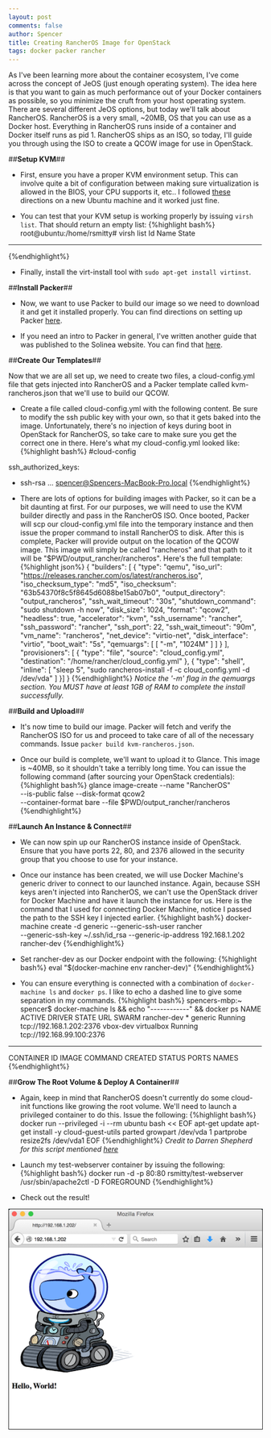 ```yaml
---
layout: post
comments: false
author: Spencer
title: Creating RancherOS Image for OpenStack
tags: docker packer rancher
---
```


As I've been learning more about the container ecosystem, I've come across the concept of JeOS (just enough operating system). The idea here is that you want to gain as much performance out of your Docker containers as possible, so you minimize the cruft from your host operating system. There are several different JeOS options, but today we'll talk about RancherOS. RancherOS is a very small, ~20MB, OS that you can use as a Docker host. Everything in RancherOS runs inside of a container and Docker itself runs as pid 1. RancherOS ships as an ISO, so today, I'll guide you through using the ISO to create a QCOW image for use in OpenStack.

##**Setup KVM**##

- First, ensure you have a proper KVM environment setup. This can involve quite a bit of configuration between making sure virtualization is allowed in the BIOS, your CPU supports it, etc.. I followed [these](https://help.ubuntu.com/community/KVM/Installation) directions on a new Ubuntu machine and it worked just fine.

- You can test that your KVM setup is working properly by issuing `virsh list`. That should return an empty list:
{%highlight bash%}
root@ubuntu:/home/rsmitty# virsh list
 Id    Name                           State
----------------------------------------------------

{%endhighlight%}

- Finally, install the virt-install tool with `sudo apt-get install virtinst`.

##**Install Packer**##

- Now, we want to use Packer to build our image so we need to download it and get it installed properly. You can find directions on setting up Packer [here](https://www.packer.io/docs/installation.html).

- If you need an intro to Packer in general, I've written another guide that was published to the Solinea website. You can find that [here](http://www.solinea.com/blog/image-creation-packer-and-openstack).

##**Create Our Templates**##

Now that we are all set up, we need to create two files, a cloud-config.yml file that gets injected into RancherOS and a Packer template called kvm-rancheros.json that we'll use to build our QCOW.

- Create a file called cloud-config.yml with the following content. Be sure to modify the ssh public key with your own, so that it gets baked into the image. Unfortunately, there's no injection of keys during boot in OpenStack for RancherOS, so take care to make sure you get the correct one in there. Here's what my cloud-config.yml looked like:
{%highlight bash%}
#cloud-config

ssh_authorized_keys:
  - ssh-rsa ... spencer@Spencers-MacBook-Pro.local
{%endhighlight%}

- There are lots of options for building images with Packer, so it can be a bit daunting at first. For our purposes, we will need to use the KVM builder directly and pass in the RancherOS ISO. Once booted, Packer will scp our cloud-config.yml file into the temporary instance and then issue the proper command to install RancherOS to disk. After this is complete, Packer will provide output on the location of the QCOW image. This image will simply be called "rancheros" and that path to it will be "$PWD/output_rancher/rancheros". Here's the full template:
{%highlight json%}
{
  "builders":
  [
    {
      "type": "qemu",
      "iso_url": "https://releases.rancher.com/os/latest/rancheros.iso",
      "iso_checksum_type": "md5",
      "iso_checksum": "63b54370f8c5f8645d6088be15ab07b0",
      "output_directory": "output_rancheros",
      "ssh_wait_timeout": "30s",
      "shutdown_command": "sudo shutdown -h now",
      "disk_size": 1024,
      "format": "qcow2",
      "headless": true,
      "accelerator": "kvm",
      "ssh_username": "rancher",
      "ssh_password": "rancher",
      "ssh_port": 22,
      "ssh_wait_timeout": "90m",
      "vm_name": "rancheros",
      "net_device": "virtio-net",
      "disk_interface": "virtio",
      "boot_wait": "5s",
      "qemuargs": [
        [ "-m", "1024M" ]
      ]
    }
  ],
  "provisioners": [
  {
     "type": "file",
     "source": "cloud_config.yml",
     "destination": "/home/rancher/cloud_config.yml"
   },
  {
    "type": "shell",
    "inline": [
      "sleep 5",
      "sudo rancheros-install -f -c cloud_config.yml -d /dev/vda"
    ]
  }]
}
{%endhighlight%}
*Notice the '-m' flag in the qemuargs section. You MUST have at least 1GB of RAM to complete the install successfully.*

##**Build and Upload**##
- It's now time to build our image. Packer will fetch and verify the RancherOS ISO for us and proceed to take care of all of the necessary commands. Issue `packer build kvm-rancheros.json`.

- Once our build is complete, we'll want to upload it to Glance. This image is ~40MB, so it shouldn't take a terribly long time. You can issue the following command (after sourcing your OpenStack credentials):
{%highlight bash%}
glance image-create --name "RancherOS" \
--is-public false --disk-format qcow2 \
--container-format bare --file $PWD/output_rancher/rancheros
{%endhighlight%}

##**Launch An Instance & Connect**##

- We can now spin up our RancherOS instance inside of OpenStack. Ensure that you have ports 22, 80, and 2376 allowed in the security group that you choose to use for your instance.

- Once our instance has been created, we will use Docker Machine's generic driver to connect to our launched instance. Again, because SSH keys aren't injected into RancherOS, we can't use the OpenStack driver for Docker Machine and have it launch the instance for us. Here is the command that I used for connecting Docker Machine, notice I passed the path to the SSH key I injected earlier.
{%highlight bash%}
docker-machine create -d generic --generic-ssh-user rancher \
--generic-ssh-key ~/.ssh/id_rsa --generic-ip-address 192.168.1.202 \
rancher-dev
{%endhighlight%}

- Set rancher-dev as our Docker endpoint with the following:
{%highlight bash%}
eval "$(docker-machine env rancher-dev)"
{%endhighlight%}

- You can ensure everything is connected with a combination of `docker-machine ls` and `docker ps`. I like to echo a dashed line to give some separation in my commands.
{%highlight bash%}
spencers-mbp:~ spencer$ docker-machine ls && echo "------------" && docker ps
NAME          ACTIVE   DRIVER         STATE     URL                         SWARM
rancher-dev   *        generic        Running   tcp://192.168.1.202:2376
vbox-dev               virtualbox     Running   tcp://192.168.99.100:2376
------------
CONTAINER ID        IMAGE               COMMAND             CREATED             STATUS              PORTS               NAMES
{%endhighlight%}


##**Grow The Root Volume & Deploy A Container**##

- Again, keep in mind that RancherOS doesn't currently do some cloud-init functions like growing the root volume. We'll need to launch a privileged container to do this. Issue the following:
{%highlight bash%}
docker run --privileged -i --rm ubuntu bash << EOF
apt-get update
apt-get install -y cloud-guest-utils parted
growpart /dev/vda 1
partprobe
resize2fs /dev/vda1
EOF
{%endhighlight%}
*Credit to Darren Shepherd for this script mentioned [here](https://github.com/rancher/os/issues/232)*

- Launch my test-webserver container by issuing the following:
{%highlight bash%}
docker run -d -p 80:80 rsmitty/test-webserver /usr/sbin/apache2ctl -D FOREGROUND
{%endhighlight%}

- Check out the result!
<a href="/img/posts/2015-07-15-Creating-A-RancherOS-QCOW/Running-Container.png">
<img src="/img/posts/2015-07-15-Creating-A-RancherOS-QCOW/Running-Container.png" style="max-width75%; border:solid 1px;"/>


